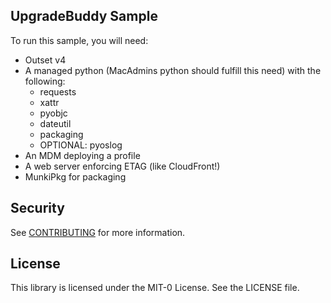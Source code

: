 ## UpgradeBuddy Sample

To run this sample, you will need:
- Outset v4
- A managed python (MacAdmins python should fulfill this need) with the following:
  - requests
  - xattr
  - pyobjc
  - dateutil
  - packaging
  - OPTIONAL: pyoslog
- An MDM deploying a profile
- A web server enforcing ETAG (like CloudFront!)
- MunkiPkg for packaging

## Security

See [CONTRIBUTING](CONTRIBUTING.md#security-issue-notifications) for more information.

## License

This library is licensed under the MIT-0 License. See the LICENSE file.
